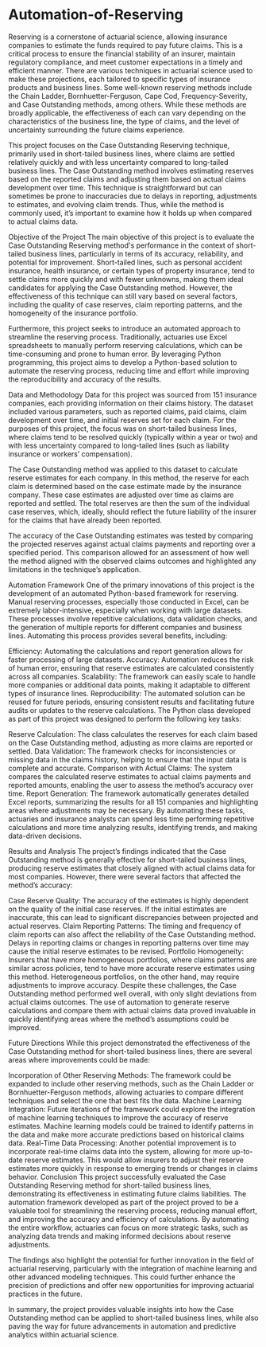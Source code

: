 # Automation-of-Reserving

Reserving is a cornerstone of actuarial science, allowing insurance companies to estimate the funds required to pay future claims. This is a critical process to ensure the financial stability of an insurer, maintain regulatory compliance, and meet customer expectations in a timely and efficient manner. There are various techniques in actuarial science used to make these projections, each tailored to specific types of insurance products and business lines. Some well-known reserving methods include the Chain Ladder, Bornhuetter-Ferguson, Cape Cod, Frequency-Severity, and Case Outstanding methods, among others. While these methods are broadly applicable, the effectiveness of each can vary depending on the characteristics of the business line, the type of claims, and the level of uncertainty surrounding the future claims experience.

This project focuses on the Case Outstanding Reserving technique, primarily used in short-tailed business lines, where claims are settled relatively quickly and with less uncertainty compared to long-tailed business lines. The Case Outstanding method involves estimating reserves based on the reported claims and adjusting them based on actual claims development over time. This technique is straightforward but can sometimes be prone to inaccuracies due to delays in reporting, adjustments to estimates, and evolving claim trends. Thus, while the method is commonly used, it’s important to examine how it holds up when compared to actual claims data.

Objective of the Project
The main objective of this project is to evaluate the Case Outstanding Reserving method's performance in the context of short-tailed business lines, particularly in terms of its accuracy, reliability, and potential for improvement. Short-tailed lines, such as personal accident insurance, health insurance, or certain types of property insurance, tend to settle claims more quickly and with fewer unknowns, making them ideal candidates for applying the Case Outstanding method. However, the effectiveness of this technique can still vary based on several factors, including the quality of case reserves, claim reporting patterns, and the homogeneity of the insurance portfolio.

Furthermore, this project seeks to introduce an automated approach to streamline the reserving process. Traditionally, actuaries use Excel spreadsheets to manually perform reserving calculations, which can be time-consuming and prone to human error. By leveraging Python programming, this project aims to develop a Python-based solution to automate the reserving process, reducing time and effort while improving the reproducibility and accuracy of the results.

Data and Methodology
Data for this project was sourced from 151 insurance companies, each providing information on their claims history. The dataset included various parameters, such as reported claims, paid claims, claim development over time, and initial reserves set for each claim. For the purposes of this project, the focus was on short-tailed business lines, where claims tend to be resolved quickly (typically within a year or two) and with less uncertainty compared to long-tailed lines (such as liability insurance or workers’ compensation).

The Case Outstanding method was applied to this dataset to calculate reserve estimates for each company. In this method, the reserve for each claim is determined based on the case estimate made by the insurance company. These case estimates are adjusted over time as claims are reported and settled. The total reserves are then the sum of the individual case reserves, which, ideally, should reflect the future liability of the insurer for the claims that have already been reported.

The accuracy of the Case Outstanding estimates was tested by comparing the projected reserves against actual claims payments and reporting over a specified period. This comparison allowed for an assessment of how well the method aligned with the observed claims outcomes and highlighted any limitations in the technique’s application.

Automation Framework
One of the primary innovations of this project is the development of an automated Python-based framework for reserving. Manual reserving processes, especially those conducted in Excel, can be extremely labor-intensive, especially when working with large datasets. These processes involve repetitive calculations, data validation checks, and the generation of multiple reports for different companies and business lines. Automating this process provides several benefits, including:

Efficiency: Automating the calculations and report generation allows for faster processing of large datasets.
Accuracy: Automation reduces the risk of human error, ensuring that reserve estimates are calculated consistently across all companies.
Scalability: The framework can easily scale to handle more companies or additional data points, making it adaptable to different types of insurance lines.
Reproducibility: The automated solution can be reused for future periods, ensuring consistent results and facilitating future audits or updates to the reserve calculations.
The Python class developed as part of this project was designed to perform the following key tasks:

Reserve Calculation: The class calculates the reserves for each claim based on the Case Outstanding method, adjusting as more claims are reported or settled.
Data Validation: The framework checks for inconsistencies or missing data in the claims history, helping to ensure that the input data is complete and accurate.
Comparison with Actual Claims: The system compares the calculated reserve estimates to actual claims payments and reported amounts, enabling the user to assess the method’s accuracy over time.
Report Generation: The framework automatically generates detailed Excel reports, summarizing the results for all 151 companies and highlighting areas where adjustments may be necessary.
By automating these tasks, actuaries and insurance analysts can spend less time performing repetitive calculations and more time analyzing results, identifying trends, and making data-driven decisions.

Results and Analysis
The project’s findings indicated that the Case Outstanding method is generally effective for short-tailed business lines, producing reserve estimates that closely aligned with actual claims data for most companies. However, there were several factors that affected the method’s accuracy:

Case Reserve Quality: The accuracy of the estimates is highly dependent on the quality of the initial case reserves. If the initial estimates are inaccurate, this can lead to significant discrepancies between projected and actual reserves.
Claim Reporting Patterns: The timing and frequency of claim reports can also affect the reliability of the Case Outstanding method. Delays in reporting claims or changes in reporting patterns over time may cause the initial reserve estimates to be revised.
Portfolio Homogeneity: Insurers that have more homogeneous portfolios, where claims patterns are similar across policies, tend to have more accurate reserve estimates using this method. Heterogeneous portfolios, on the other hand, may require adjustments to improve accuracy.
Despite these challenges, the Case Outstanding method performed well overall, with only slight deviations from actual claims outcomes. The use of automation to generate reserve calculations and compare them with actual claims data proved invaluable in quickly identifying areas where the method’s assumptions could be improved.

Future Directions
While this project demonstrated the effectiveness of the Case Outstanding method for short-tailed business lines, there are several areas where improvements could be made:

Incorporation of Other Reserving Methods: The framework could be expanded to include other reserving methods, such as the Chain Ladder or Bornhuetter-Ferguson methods, allowing actuaries to compare different techniques and select the one that best fits the data.
Machine Learning Integration: Future iterations of the framework could explore the integration of machine learning techniques to improve the accuracy of reserve estimates. Machine learning models could be trained to identify patterns in the data and make more accurate predictions based on historical claims data.
Real-Time Data Processing: Another potential improvement is to incorporate real-time claims data into the system, allowing for more up-to-date reserve estimates. This would allow insurers to adjust their reserve estimates more quickly in response to emerging trends or changes in claims behavior.
Conclusion
This project successfully evaluated the Case Outstanding Reserving method for short-tailed business lines, demonstrating its effectiveness in estimating future claims liabilities. The automation framework developed as part of the project proved to be a valuable tool for streamlining the reserving process, reducing manual effort, and improving the accuracy and efficiency of calculations. By automating the entire workflow, actuaries can focus on more strategic tasks, such as analyzing data trends and making informed decisions about reserve adjustments.

The findings also highlight the potential for further innovation in the field of actuarial reserving, particularly with the integration of machine learning and other advanced modeling techniques. This could further enhance the precision of predictions and offer new opportunities for improving actuarial practices in the future.

In summary, the project provides valuable insights into how the Case Outstanding method can be applied to short-tailed business lines, while also paving the way for future advancements in automation and predictive analytics within actuarial science.


